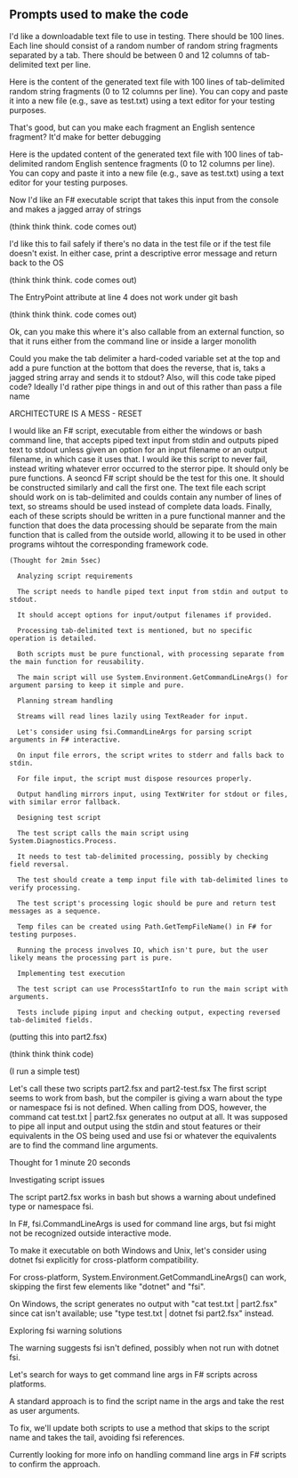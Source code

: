 ## Prompts used to make the code

I'd like a downloadable text file to use in testing. There should be 100 lines. Each line should consist of a random number of random string fragments separated by a tab. There should be between 0 and 12 columns of tab-delimited text per line.

Here is the content of the generated text file with 100 lines of tab-delimited random string fragments (0 to 12 columns per line). You can copy and paste it into a new file (e.g., save as test.txt) using a text editor for your testing purposes.

That's good, but can you make each fragment an English sentence fragment? It'd make for better debugging

Here is the updated content of the generated text file with 100 lines of tab-delimited random English sentence fragments (0 to 12 columns per line). You can copy and paste it into a new file (e.g., save as test.txt) using a text editor for your testing purposes.

Now I'd like an F# executable script that takes this input from the console and makes a jagged array of strings

(think think think. code comes out)

I'd like this to fail safely if there's no data in the test file or if the test file doesn't exist. In either case, print a descriptive error message and return back to the OS

(think think think. code comes out)

The EntryPoint attribute at line 4 does not work under git bash

(think think think. code comes out)

Ok, can you make this where it's also callable from an external function, so that it runs either from the command line or inside a larger monolith

Could you make the tab delimiter a hard-coded variable set at the top and add a pure function at the bottom that does the reverse, that is, taks a jagged string array and sends it to stdout? Also, will this code take piped code? Ideally I'd rather pipe things in and out of this rather than pass a file name

ARCHITECTURE IS A MESS - RESET

I would like an F# script, executable from either the windows or bash command line, that accepts piped text input from stdin and outputs piped text to stdout unless given an option for an input filename or an output filename, in which case it uses that. I would ike this script to never fail, instead writing whatever error occurred to the sterror pipe. It should only be pure functions. A seoncd F# script should be the test for this one. It should be constructed similarly and call the first one. The text file each script should work on is tab-delimited  and coulds contain any number of lines of text, so streams should be used instead of complete data loads. Finally, each of these scripts should be written in a pure functional manner and the function that does the data processing should be separate from the main function that is called from the outside world, allowing it to be used in other programs wihtout the corresponding framework code.

```grok
(Thought for 2min 5sec)

  Analyzing script requirements

  The script needs to handle piped text input from stdin and output to stdout.

  It should accept options for input/output filenames if provided.

  Processing tab-delimited text is mentioned, but no specific operation is detailed.

  Both scripts must be pure functional, with processing separate from the main function for reusability.

  The main script will use System.Environment.GetCommandLineArgs() for argument parsing to keep it simple and pure.

  Planning stream handling

  Streams will read lines lazily using TextReader for input.

  Let's consider using fsi.CommandLineArgs for parsing script arguments in F# interactive.

  On input file errors, the script writes to stderr and falls back to stdin.

  For file input, the script must dispose resources properly.

  Output handling mirrors input, using TextWriter for stdout or files, with similar error fallback.

  Designing test script

  The test script calls the main script using System.Diagnostics.Process.

  It needs to test tab-delimited processing, possibly by checking field reversal.

  The test should create a temp input file with tab-delimited lines to verify processing.

  The test script's processing logic should be pure and return test messages as a sequence.

  Temp files can be created using Path.GetTempFileName() in F# for testing purposes.

  Running the process involves IO, which isn't pure, but the user likely means the processing part is pure.

  Implementing test execution

  The test script can use ProcessStartInfo to run the main script with arguments.

  Tests include piping input and checking output, expecting reversed tab-delimited fields.

```

(putting this into part2.fsx)

(think think think code)

(I run a simple test)

Let's call these two scripts part2.fsx and part2-test.fsx The first script seems to work from bash, but the compiler is giving a warn about the type or namespace fsi is not defined. When calling from DOS, however, the command cat test.txt | part2.fsx generates no output at all. It was supposed to pipe all input and output using the stdin and stout features or their equivalents in the OS being used and use fsi or whatever the equivalents are to find the command line arguments.


  Thought for 1 minute 20 seconds

  Investigating script issues

  The script part2.fsx works in bash but shows a warning about undefined type or namespace fsi.

  In F#, fsi.CommandLineArgs is used for command line args, but fsi might not be recognized outside interactive mode.

  To make it executable on both Windows and Unix, let's consider using dotnet fsi explicitly for cross-platform compatibility.

  For cross-platform, System.Environment.GetCommandLineArgs() can work, skipping the first few elements like "dotnet" and "fsi".

  On Windows, the script generates no output with "cat test.txt | part2.fsx" since cat isn't available; use "type test.txt | dotnet fsi part2.fsx" instead.

  Exploring fsi warning solutions

  The warning suggests fsi isn't defined, possibly when not run with dotnet fsi.

  Let's search for ways to get command line args in F# scripts across platforms.

  A standard approach is to find the script name in the args and take the rest as user arguments.

  To fix, we'll update both scripts to use a method that skips to the script name and takes the tail, avoiding fsi references.

  Currently looking for more info on handling command line args in F# scripts to confirm the approach.

